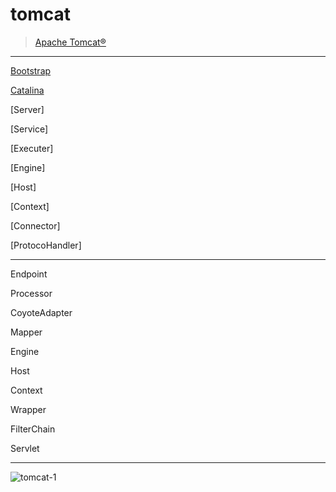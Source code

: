 # tomcat

> [Apache Tomcat®](https://tomcat.apache.org/)

---



[Bootstrap](../bootstrap/index.md)

[Catalina](../catalina/index.md)

[Server]

[Service]

[Executer]

[Engine]

[Host]

[Context]

[Connector]

[ProtocoHandler]

---

Endpoint

Processor

CoyoteAdapter

Mapper

Engine

Host

Context

Wrapper

FilterChain

Servlet

---

![tomcat-1](https://cdn.jsdelivr.net/gh/ChenPufeng/picgo@master/img/catalina.png)